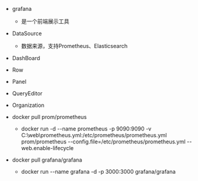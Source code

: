 * grafana
    * 是一个前端展示工具
* DataSource
    * 数据来源，支持Prometheus、Elasticsearch
* DashBoard
* Row
* Panel
* QueryEditor
* Organization

* docker pull prom/prometheus
    * docker run -d --name prometheus -p 9090:9090 -v C:\web\prometheus.yml:/etc/prometheus/prometheus.yml prom/prometheus --config.file=/etc/prometheus/prometheus.yml --web.enable-lifecycle
* docker pull grafana/grafana
    * docker run --name grafana -d -p 3000:3000 grafana/grafana